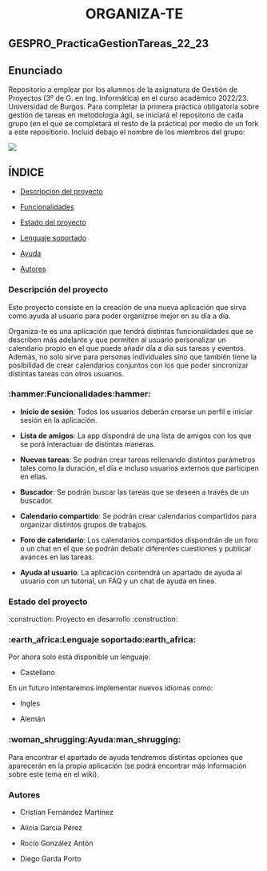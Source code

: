 <h1 align="center"> <strong> ORGANIZA-TE </strong> </h1>
<h2 align="left"> <strong> GESPRO_PracticaGestionTareas_22_23 </strong></h2>

<h2 align="left">Enunciado</h2>
Repositorio a emplear por los alumnos de la asignatura de Gestión de Proyectos (3º de G. en Ing. Informática) en el curso académico 2022/23. Universidad de Burgos.  Para completar la primera práctica obligatoria sobre gestión de tareas en metodología ágil, se iniciará el repositorio de cada grupo (en el que se completará el resto de la práctica) por medio de un fork a este repositiorio.  Incluid debajo el nombre de los miembros del grupo:

<p align="left">
<img src="https://img.shields.io/badge/STATUS-EN%20DESAROLLO-green">
</p>

<h2 align="left"> ÍNDICE </h2>

* [Descripción del proyecto](#descripción-del-proyecto) 

* [Funcionalidades](#funcionalidades) 

* [Estado del proyecto](#estado-del-proyecto)

* [Lenguaje soportado](#lenguaje-soportado)

* [Ayuda](#ayuda)

* [Autores](#autores)


<h3 id="descripción-del-proyecto">Descripción del proyecto</h3>
Este proyecto consiste en la creación de una nueva aplicación que sirva como ayuda al usuario para poder organizrse mejor en su día a día.

Organiza-te es una aplicación que tendrá distintas funcionalidades que se describen más adelante y que permiten al usuario personalizar un calendario propio en el que puede añadir día a día sus tareas y eventos. Además, no solo sirve para personas individuales sino que también tiene la posibilidad de crear calendarios conjuntos con los que poder sincronizar distintas tareas con otros usuarios.


<h3 id="funcionalidades">:hammer:Funcionalidades:hammer:</h3>

 - **Inicio de sesión**: Todos los usuarios deberán crearse un perfil e iniciar sesión en la aplicación.

 - **Lista de amigos**: La app dispondrá de una lista de amigos con los que se porá interactuar de distintas maneras.

 - **Nuevas tareas**: Se podrán crear tareas rellenando distintos parámetros tales como la duración, el día e incluso usuarios externos que participen en ellas.

 - **Buscador**: Se podrán buscar las tareas que se deseen a través de un buscador.

 - **Calendario compartido**: Se podrán crear calendarios compartidos para organizar distintos grupos de trabajos.

 - **Foro de calendario**: Los calendarios compartidos dispondrán de un foro o un chat en el que se podrán debatir diferentes cuestiones y publicar avances en las tareas.

 - **Ayuda al usuario**: La aplicación contendrá un apartado de ayuda al usuario con un tutorial, un FAQ y un chat de ayuda en línea.


<h3 id="estado-del-proyecto">Estado del proyecto</h3>
:construction: Proyecto en desarrollo :construction:


<h3 id="lenguaje-soportado">:earth_africa:Lenguaje soportado:earth_africa:</h3>
Por ahora solo está disponible un lenguaje:

 - Castellano 

En un futuro intentaremos implementar nuevos idiomas como:

 - Ingles 

 - Alemán 


<h3 id="ayuda">:woman_shrugging:Ayuda:man_shrugging:</h3>
Para encontrar el apartado de ayuda tendremos distintas opciones que aparecerán en la propia aplicación (se podrá encontrar más información sobre este tema en el wiki).


<h3 id="autores">Autores</h3> 

 - Cristian Fernández Martínez 

 - Alicia García Pérez 

 - Rocío González Antón 

 - Diego Garda Porto



